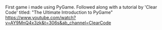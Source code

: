 First game i made using PyGame.  Followed along with a tutorial by 'Clear Code' titled: "The Ultimate Introduction to PyGame"
https://www.youtube.com/watch?v=AY9MnQ4x3zk&t=306s&ab_channel=ClearCode
